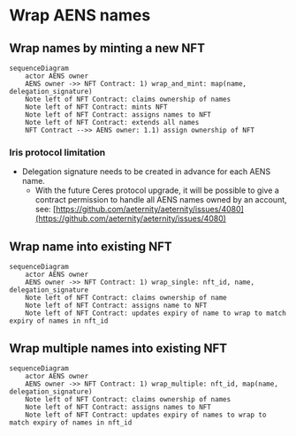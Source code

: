# Wrap AENS names

## Wrap names by minting a new NFT
```mermaid
sequenceDiagram
    actor AENS owner
    AENS owner ->> NFT Contract: 1) wrap_and_mint: map(name, delegation_signature)
    Note left of NFT Contract: claims ownership of names
    Note left of NFT Contract: mints NFT
    Note left of NFT Contract: assigns names to NFT
    Note left of NFT Contract: extends all names
    NFT Contract -->> AENS owner: 1.1) assign ownership of NFT
```

### Iris protocol limitation

- Delegation signature needs to be created in advance for each AENS name.
    - With the future Ceres protocol upgrade, it will be possible to give a contract permission to handle all AENS names owned by an account, see: [https://github.com/aeternity/aeternity/issues/4080](https://github.com/aeternity/aeternity/issues/4080)

## Wrap name into existing NFT
```mermaid
sequenceDiagram
    actor AENS owner
    AENS owner ->> NFT Contract: 1) wrap_single: nft_id, name, delegation_signature
    Note left of NFT Contract: claims ownership of name
    Note left of NFT Contract: assigns name to NFT
    Note left of NFT Contract: updates expiry of name to wrap to match expiry of names in nft_id
```

## Wrap multiple names into existing NFT
```mermaid
sequenceDiagram
    actor AENS owner
    AENS owner ->> NFT Contract: 1) wrap_multiple: nft_id, map(name, delegation_signature)
    Note left of NFT Contract: claims ownership of names
    Note left of NFT Contract: assigns names to NFT
    Note left of NFT Contract: updates expiry of names to wrap to match expiry of names in nft_id
```